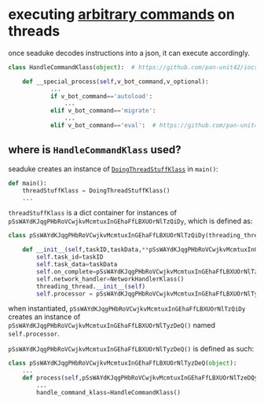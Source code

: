 # executing [arbitrary commands](https://unit42.paloaltonetworks.com/unit-42-technical-analysis-seaduke/) on threads
once seaduke decodes instructions into a json, it can execute accordingly. 

```python
class HandleCommandKlass(object):  # https://github.com/pan-unit42/iocs/blob/29cfa76babf29d1eb754a1706526b5aa97d4607b/seaduke/decompiled.py#L1614

    def __special_process(self,v_bot_command,v_optional):
            ...
            if v_bot_command=='autoload':
                ...
            elif v_bot_command=='migrate':
                ...
            elif v_bot_command=='eval':  # https://github.com/pan-unit42/iocs/blob/29cfa76babf29d1eb754a1706526b5aa97d4607b/seaduke/decompiled.py#L1839
```

## where is `HandleCommandKlass` used?
seaduke creates an instance of [`DoingThreadStuffKlass`](https://github.com/pan-unit42/iocs/blob/29cfa76babf29d1eb754a1706526b5aa97d4607b/seaduke/decompiled.py#L2111) in `main()`:
```python
def main():
	threadStuffKlass = DoingThreadStuffKlass()
	...
```
`threadStuffKlass` is a dict container for instances of `pSsWAYdKJqgPHbRoVCwjkvMcmtuxInGEhaFfLBXUOrNlTzQiDy`, which is defined as:
```python
class pSsWAYdKJqgPHbRoVCwjkvMcmtuxInGEhaFfLBXUOrNlTzQiDy(threading_thread):  # https://github.com/pan-unit42/iocs/blob/29cfa76babf29d1eb754a1706526b5aa97d4607b/seaduke/decompiled.py#L2057

	def __init__(self,taskID,taskData,**pSsWAYdKJqgPHbRoVCwjkvMcmtuxInGEhaFfLBXUOrNlTzDeiQ):
		self.task_id=taskID
		self.task_data=taskData
		self.on_complete=pSsWAYdKJqgPHbRoVCwjkvMcmtuxInGEhaFfLBXUOrNlTzDeiQ.get('on_complete',None)
		self.network_handler=NetworkHandlerKlass()
		threading_thread.__init__(self)
		self.processor = pSsWAYdKJqgPHbRoVCwjkvMcmtuxInGEhaFfLBXUOrNlTyzDeQ()
```
when instantiated, `pSsWAYdKJqgPHbRoVCwjkvMcmtuxInGEhaFfLBXUOrNlTzQiDy` creates an instance of `pSsWAYdKJqgPHbRoVCwjkvMcmtuxInGEhaFfLBXUOrNlTyzDeQ()` named `self.processor`.

`pSsWAYdKJqgPHbRoVCwjkvMcmtuxInGEhaFfLBXUOrNlTyzDeQ()` is defined as such:
```python
class pSsWAYdKJqgPHbRoVCwjkvMcmtuxInGEhaFfLBXUOrNlTyzDeQ(object):
	...
	def process(self,pSsWAYdKJqgPHbRoVCwjkvMcmtuxInGEhaFfLBXUOrNlTzeDQy):
		...
		handle_command_klass=HandleCommandKlass()
```